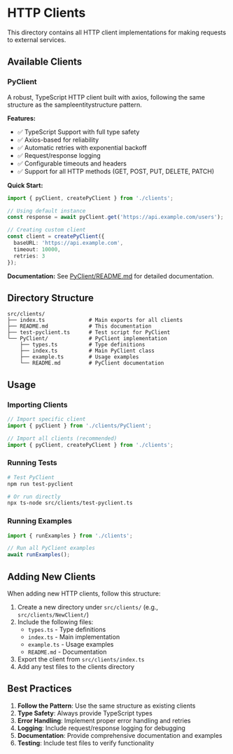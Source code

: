 # HTTP Clients

This directory contains all HTTP client implementations for making requests to external services.

## Available Clients

### PyClient

A robust, TypeScript HTTP client built with axios, following the same structure as the sampleentitystructure pattern.

**Features:**
- ✅ TypeScript Support with full type safety
- ✅ Axios-based for reliability
- ✅ Automatic retries with exponential backoff
- ✅ Request/response logging
- ✅ Configurable timeouts and headers
- ✅ Support for all HTTP methods (GET, POST, PUT, DELETE, PATCH)

**Quick Start:**
```typescript
import { pyClient, createPyClient } from './clients';

// Using default instance
const response = await pyClient.get('https://api.example.com/users');

// Creating custom client
const client = createPyClient({
  baseURL: 'https://api.example.com',
  timeout: 10000,
  retries: 3
});
```

**Documentation:** See [PyClient/README.md](./PyClient/README.md) for detailed documentation.

## Directory Structure

```
src/clients/
├── index.ts              # Main exports for all clients
├── README.md             # This documentation
├── test-pyclient.ts      # Test script for PyClient
└── PyClient/             # PyClient implementation
    ├── types.ts          # Type definitions
    ├── index.ts          # Main PyClient class
    ├── example.ts        # Usage examples
    └── README.md         # PyClient documentation
```

## Usage

### Importing Clients

```typescript
// Import specific client
import { pyClient } from './clients/PyClient';

// Import all clients (recommended)
import { pyClient, createPyClient } from './clients';
```

### Running Tests

```bash
# Test PyClient
npm run test-pyclient

# Or run directly
npx ts-node src/clients/test-pyclient.ts
```

### Running Examples

```typescript
import { runExamples } from './clients';

// Run all PyClient examples
await runExamples();
```

## Adding New Clients

When adding new HTTP clients, follow this structure:

1. Create a new directory under `src/clients/` (e.g., `src/clients/NewClient/`)
2. Include the following files:
   - `types.ts` - Type definitions
   - `index.ts` - Main implementation
   - `example.ts` - Usage examples
   - `README.md` - Documentation
3. Export the client from `src/clients/index.ts`
4. Add any test files to the clients directory

## Best Practices

1. **Follow the Pattern**: Use the same structure as existing clients
2. **Type Safety**: Always provide TypeScript types
3. **Error Handling**: Implement proper error handling and retries
4. **Logging**: Include request/response logging for debugging
5. **Documentation**: Provide comprehensive documentation and examples
6. **Testing**: Include test files to verify functionality 